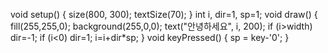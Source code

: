 void setup() {
  size(800, 300);
  textSize(70);
}
int i, dir=1, sp=1;
void draw() {
  fill(255,255,0);
  background(255,0,0);
  text("안녕하세요", i, 200);
  if (i>width) dir=-1;
  if (i<0) dir=1;
  i=i+dir*sp;
}
void keyPressed() {
  sp = key-'0';
}

